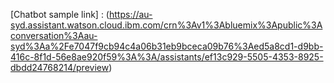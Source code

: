 [Chatbot sample link] : (https://au-syd.assistant.watson.cloud.ibm.com/crn%3Av1%3Abluemix%3Apublic%3Aconversation%3Aau-syd%3Aa%2Fe7047f9cb94c4a06b31eb9bceca09b76%3Aed5a8cd1-d9bb-416c-8f1d-56e8ae920f59%3A%3A/assistants/ef13c929-5505-4353-8925-dbdd24768214/preview) 

